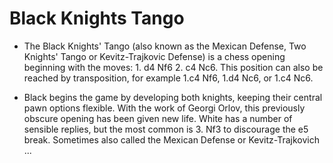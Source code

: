 # Black Knights Tango
- The Black Knights' Tango (also known as the Mexican Defense, Two Knights' Tango or Kevitz-Trajkovic Defense) is a chess opening beginning with the moves: 1. d4 Nf6 2. c4 Nc6. This position can also be reached by transposition, for example 1.c4 Nf6, 1.d4 Nc6, or 1.c4 Nc6.

- Black begins the game by developing both knights, keeping their central pawn options flexible. With the work of Georgi Orlov, this previously obscure opening has been given new life. White has a number of sensible replies, but the most common is 3. Nf3 to discourage the e5 break. Sometimes also called the Mexican Defense or Kevitz-Trajkovich ...

